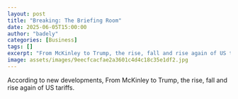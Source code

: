 ```yaml
---
layout: post
title: "Breaking: The Briefing Room"
date: 2025-06-05T15:00:00
author: "badely"
categories: [Business]
tags: []
excerpt: "From McKinley to Trump, the rise, fall and rise again of US tariffs."
image: assets/images/9eecfcacfae2a3601c4d4c18c35e1df2.jpg
---
```


According to new developments, From McKinley to Trump, the rise, fall and rise again of US tariffs.

